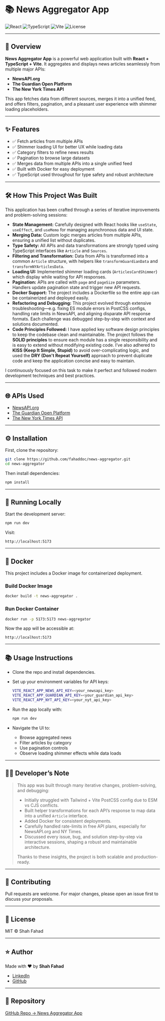 # 📚 News Aggregator App

![React](https://img.shields.io/badge/React-18.x-blue?style=flat-square)
![TypeScript](https://img.shields.io/badge/TypeScript-4.x-blue?style=flat-square)
![Vite](https://img.shields.io/badge/Vite-5.x-purple?style=flat-square)
![License](https://img.shields.io/badge/License-MIT-green?style=flat-square)

---

## 🚀 Overview

**News Aggregator App** is a powerful web application built with **React + TypeScript + Vite**. It aggregates and displays news articles seamlessly from multiple major APIs:

- **NewsAPI.org**
- **The Guardian Open Platform**
- **The New York Times API**

This app fetches data from different sources, merges it into a unified feed, and offers filters, pagination, and a pleasant user experience with shimmer loading placeholders.

---

## ✨ Features

- ✅ Fetch articles from multiple APIs
- ✅ Shimmer loading UI for better UX while loading data
- ✅ Category filters to refine news results
- ✅ Pagination to browse large datasets
- ✅ Merges data from multiple APIs into a single unified feed
- ✅ Built with Docker for easy deployment
- ✅ TypeScript used throughout for type safety and robust architecture

---

## 🛠️ How This Project Was Built

This application has been crafted through a series of iterative improvements and problem-solving sessions:

- **State Management:** Carefully designed with React hooks like `useState`, `useEffect`, and `useMemo` for managing asynchronous data and UI state.
- **Merging Data:** Custom logic merges articles from multiple APIs, ensuring a unified list without duplicates.
- **Type Safety:** All APIs and data transformations are strongly typed using TypeScript interfaces like `Article` and `Sources`.
- **Filtering and Transformation:** Data from APIs is transformed into a common `Article` structure, with helpers like `transformGuardianData` and `transformNYArticlesData`.
- **Loading UI:** Implemented shimmer loading cards (`ArticlesCardShimmer`) which display while waiting for API responses.
- **Pagination:** APIs are called with `page` and `pageSize` parameters. Handlers update pagination state and trigger new API requests.
- **Docker Support:** The project includes a Dockerfile so the entire app can be containerized and deployed easily.
- **Refactoring and Debugging:** This project evolved through extensive troubleshooting—e.g. fixing ES module errors in PostCSS configs, handling rate limits in NewsAPI, and aligning disparate API response formats. Each challenge was debugged step-by-step with context and solutions documented.
- **Code Principles Followed:** I have applied key software design principles to keep the codebase clean and maintainable. The project follows the **SOLID principles** to ensure each module has a single responsibility and is easy to extend without modifying existing code. I’ve also adhered to **KISS (Keep It Simple, Stupid)** to avoid over-complicating logic, and used the **DRY (Don't Repeat Yourself)** approach to prevent duplicate code and keep the application concise and easy to maintain.


I continuously focused on this task to make it perfect and followed modern development techniques and best practices.

---

## 🌐 APIs Used

- [NewsAPI.org](https://newsapi.org/)
- [The Guardian Open Platform](https://open-platform.theguardian.com/)
- [The New York Times API](https://developer.nytimes.com/)

---

## ⚙️ Installation

First, clone the repository:

```bash
git clone https://github.com/fahaddoc/news-aggregator.git
cd news-aggregator
```

Then install dependencies:

```bash
npm install
```

---

## 🚀 Running Locally

Start the development server:

```bash
npm run dev
```

Visit:

```
http://localhost:5173
```

---

## 🐳 Docker

This project includes a Docker image for containerized deployment.

### Build Docker Image

```bash
docker build -t news-aggregator .
```

### Run Docker Container

```bash
docker run -p 5173:5173 news-aggregator
```

Now the app will be accessible at:

```
http://localhost:5173
```

---

## 📚 Usage Instructions

- Clone the repo and install dependencies.
- Set up your environment variables for API keys:

  ```bash
  VITE_REACT_APP_NEWS_API_KEY=<your_newsapi_key>
  VITE_REACT_APP_GUARDIAN_API_KEY=<your_guardian_api_key>
  VITE_REACT_APP_NYT_API_KEY=<your_nyt_api_key>
  ```

- Run the app locally with:

  ```bash
  npm run dev
  ```

- Navigate the UI to:
  - Browse aggregated news
  - Filter articles by category
  - Use pagination controls
  - Observe loading shimmer effects while data loads

---

## 🧑‍💻 Developer’s Note

> This app was built through many iterative changes, problem-solving, and debugging:
>
> - Initially struggled with Tailwind + Vite PostCSS config due to ESM vs CJS conflicts.
> - Built helper transformations for each API’s response to map data into a unified `Article` interface.
> - Added Docker for consistent deployments.
> - Carefully handled rate-limits in free API plans, especially for NewsAPI.org and NY Times.
> - Discussed every issue, bug, and solution step-by-step via interactive sessions, shaping a robust and maintainable architecture.
>
> Thanks to these insights, the project is both scalable and production-ready.

---

## 🤝 Contributing

Pull requests are welcome. For major changes, please open an issue first to discuss your proposals.

---

## 📄 License

MIT © Shah Fahad

---

## ⭐ Author

Made with ❤️ by **Shah Fahad**

- [LinkedIn](https://www.linkedin.com/in/fahaddoc600)
- [GitHub](https://github.com/fahaddoc)

---

## 🔗 Repository

[GitHub Repo → News Aggregator App](https://github.com/fahaddoc/news-aggregator)
